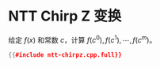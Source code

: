 # NTT Chirp Z 变换

给定 $f(x)$ 和常数 $c$，计算 $f(c^0), f(c^1), \cdots, f(c^m)$。

```cpp
{{#include ntt-chirpz.cpp.full}}
```
